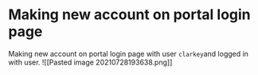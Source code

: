 # Making new account on portal login page
Making new account on portal login page with user `clarkey`and logged in with user.
![[Pasted image 20210728193638.png]]

